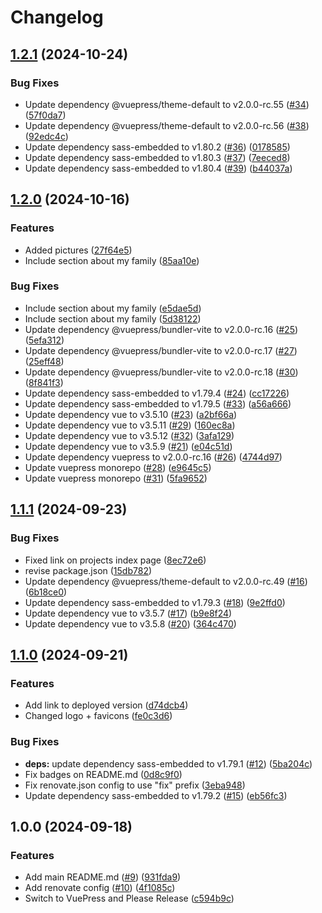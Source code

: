 # Changelog

## [1.2.1](https://github.com/PhyberApex/phyberapex.de/compare/v1.2.0...v1.2.1) (2024-10-24)


### Bug Fixes

* Update dependency @vuepress/theme-default to v2.0.0-rc.55 ([#34](https://github.com/PhyberApex/phyberapex.de/issues/34)) ([57f0da7](https://github.com/PhyberApex/phyberapex.de/commit/57f0da719fc24c8e8cec49f1381ae034686e51be))
* Update dependency @vuepress/theme-default to v2.0.0-rc.56 ([#38](https://github.com/PhyberApex/phyberapex.de/issues/38)) ([92edc4c](https://github.com/PhyberApex/phyberapex.de/commit/92edc4caf2329efd261ef1058f052685c1f355a7))
* Update dependency sass-embedded to v1.80.2 ([#36](https://github.com/PhyberApex/phyberapex.de/issues/36)) ([0178585](https://github.com/PhyberApex/phyberapex.de/commit/0178585271b063cd434f44bf54152a342a8a3159))
* Update dependency sass-embedded to v1.80.3 ([#37](https://github.com/PhyberApex/phyberapex.de/issues/37)) ([7eeced8](https://github.com/PhyberApex/phyberapex.de/commit/7eeced8968dc152574ccf11a1809d35363fe9ab3))
* Update dependency sass-embedded to v1.80.4 ([#39](https://github.com/PhyberApex/phyberapex.de/issues/39)) ([b44037a](https://github.com/PhyberApex/phyberapex.de/commit/b44037a07421e8ec053cb880ea117bd73a04c84a))

## [1.2.0](https://github.com/PhyberApex/phyberapex.de/compare/v1.1.1...v1.2.0) (2024-10-16)


### Features

* Added pictures ([27f64e5](https://github.com/PhyberApex/phyberapex.de/commit/27f64e5ac24b21fcb8704ebf7bfaee9c29022e99))
* Include section about my family ([85aa10e](https://github.com/PhyberApex/phyberapex.de/commit/85aa10e6d7feb7fe42aa1ae032d7db1756e07fc3))


### Bug Fixes

* Include section about my family ([e5dae5d](https://github.com/PhyberApex/phyberapex.de/commit/e5dae5dfff1674b122d0e8e6b6c67f66cd818a00))
* Include section about my family ([5d38122](https://github.com/PhyberApex/phyberapex.de/commit/5d38122d873ef02959ea0b83344aec80cb212ff6))
* Update dependency @vuepress/bundler-vite to v2.0.0-rc.16 ([#25](https://github.com/PhyberApex/phyberapex.de/issues/25)) ([5efa312](https://github.com/PhyberApex/phyberapex.de/commit/5efa312a55d44bd1ef469ce7b94d30c0c8f194ff))
* Update dependency @vuepress/bundler-vite to v2.0.0-rc.17 ([#27](https://github.com/PhyberApex/phyberapex.de/issues/27)) ([25eff48](https://github.com/PhyberApex/phyberapex.de/commit/25eff48f3d4f7417b234ae80b7836f0c4dc551a3))
* Update dependency @vuepress/bundler-vite to v2.0.0-rc.18 ([#30](https://github.com/PhyberApex/phyberapex.de/issues/30)) ([8f841f3](https://github.com/PhyberApex/phyberapex.de/commit/8f841f36fdf565589f34e2b1b2fbc121dba29396))
* Update dependency sass-embedded to v1.79.4 ([#24](https://github.com/PhyberApex/phyberapex.de/issues/24)) ([cc17226](https://github.com/PhyberApex/phyberapex.de/commit/cc172269a174bb2ab097e16472a367c780013aaa))
* Update dependency sass-embedded to v1.79.5 ([#33](https://github.com/PhyberApex/phyberapex.de/issues/33)) ([a56a666](https://github.com/PhyberApex/phyberapex.de/commit/a56a666ef1f6d637b42f874349b543a8e907b076))
* Update dependency vue to v3.5.10 ([#23](https://github.com/PhyberApex/phyberapex.de/issues/23)) ([a2bf66a](https://github.com/PhyberApex/phyberapex.de/commit/a2bf66a95ca53bc62140af36b9a98614c891c2ad))
* Update dependency vue to v3.5.11 ([#29](https://github.com/PhyberApex/phyberapex.de/issues/29)) ([160ec8a](https://github.com/PhyberApex/phyberapex.de/commit/160ec8adc22193482999a32b0e8f53e8d5b782ef))
* Update dependency vue to v3.5.12 ([#32](https://github.com/PhyberApex/phyberapex.de/issues/32)) ([3afa129](https://github.com/PhyberApex/phyberapex.de/commit/3afa129360258cc11de42b64fd47c3dd758d2059))
* Update dependency vue to v3.5.9 ([#21](https://github.com/PhyberApex/phyberapex.de/issues/21)) ([e04c51d](https://github.com/PhyberApex/phyberapex.de/commit/e04c51de9ee416dd43e3a6952eda86c9d635850b))
* Update dependency vuepress to v2.0.0-rc.16 ([#26](https://github.com/PhyberApex/phyberapex.de/issues/26)) ([4744d97](https://github.com/PhyberApex/phyberapex.de/commit/4744d9754e1ae2cec52ec025339a6a8d044a0429))
* Update vuepress monorepo ([#28](https://github.com/PhyberApex/phyberapex.de/issues/28)) ([e9645c5](https://github.com/PhyberApex/phyberapex.de/commit/e9645c5a9fd63f10c728f19a59f2f45d60249a55))
* Update vuepress monorepo ([#31](https://github.com/PhyberApex/phyberapex.de/issues/31)) ([5fa9652](https://github.com/PhyberApex/phyberapex.de/commit/5fa96528a805b61df2e22a4bd1db32609cdefcf3))

## [1.1.1](https://github.com/PhyberApex/phyberapex.de/compare/v1.1.0...v1.1.1) (2024-09-23)


### Bug Fixes

* Fixed link on projects index page ([8ec72e6](https://github.com/PhyberApex/phyberapex.de/commit/8ec72e65d4f6384f9816bab49f4f1263d4df3d80))
* revise package.json ([15db782](https://github.com/PhyberApex/phyberapex.de/commit/15db7822c15f2b42973817441c3cf1e78eb5455a))
* Update dependency @vuepress/theme-default to v2.0.0-rc.49 ([#16](https://github.com/PhyberApex/phyberapex.de/issues/16)) ([6b18ce0](https://github.com/PhyberApex/phyberapex.de/commit/6b18ce094577becd1bac0e27b6921f96b50958d5))
* Update dependency sass-embedded to v1.79.3 ([#18](https://github.com/PhyberApex/phyberapex.de/issues/18)) ([9e2ffd0](https://github.com/PhyberApex/phyberapex.de/commit/9e2ffd0001d8634d3120eb8182c94e9e494eb412))
* Update dependency vue to v3.5.7 ([#17](https://github.com/PhyberApex/phyberapex.de/issues/17)) ([b9e8f24](https://github.com/PhyberApex/phyberapex.de/commit/b9e8f240eb9c6e01f6a18f390848e44d69990fc6))
* Update dependency vue to v3.5.8 ([#20](https://github.com/PhyberApex/phyberapex.de/issues/20)) ([364c470](https://github.com/PhyberApex/phyberapex.de/commit/364c470528c81d9b1a8cc9efef3fd3032fc372bc))

## [1.1.0](https://github.com/PhyberApex/phyberapex.de/compare/v1.0.0...v1.1.0) (2024-09-21)


### Features

* Add link to deployed version ([d74dcb4](https://github.com/PhyberApex/phyberapex.de/commit/d74dcb4f78be120a36af0343ec5517ad76f7b056))
* Changed logo + favicons ([fe0c3d6](https://github.com/PhyberApex/phyberapex.de/commit/fe0c3d6d8337f3abfcee62b75c9d08bb5de0155a))


### Bug Fixes

* **deps:** update dependency sass-embedded to v1.79.1 ([#12](https://github.com/PhyberApex/phyberapex.de/issues/12)) ([5ba204c](https://github.com/PhyberApex/phyberapex.de/commit/5ba204c2f4fdb7fca3c3cb847fca4f1e65170d1d))
* Fix badges on README.md ([0d8c9f0](https://github.com/PhyberApex/phyberapex.de/commit/0d8c9f01a0a5ea0cefcfbd15ab06c65b64de1431))
* Fix renovate.json config to use "fix" prefix ([3eba948](https://github.com/PhyberApex/phyberapex.de/commit/3eba94850e32e67db35bfed1784a2c514ca242f6))
* Update dependency sass-embedded to v1.79.2 ([#15](https://github.com/PhyberApex/phyberapex.de/issues/15)) ([eb56fc3](https://github.com/PhyberApex/phyberapex.de/commit/eb56fc38dd754e43f8b8b9b6a17d669becf4f8ba))

## 1.0.0 (2024-09-18)


### Features

* Add main README.md ([#9](https://github.com/PhyberApex/phyberapex.de/issues/9)) ([931fda9](https://github.com/PhyberApex/phyberapex.de/commit/931fda9637509e4f25814e6cf4e4d36335b47fc0))
* Add renovate config ([#10](https://github.com/PhyberApex/phyberapex.de/issues/10)) ([4f1085c](https://github.com/PhyberApex/phyberapex.de/commit/4f1085cc61f3bed8d01de5cfc9c2f0fde2b1c32f))
* Switch to VuePress and Please Release ([c594b9c](https://github.com/PhyberApex/phyberapex.de/commit/c594b9c881bad95565f9e3ff812896c6294e2b20))
